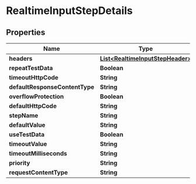

# RealtimeInputStepDetails


## Properties

| Name | Type | Description | Notes |
|------------ | ------------- | ------------- | -------------|
|**headers** | [**List&lt;RealtimeInputStepHeader&gt;**](RealtimeInputStepHeader.md) |  |  [optional] |
|**repeatTestData** | **Boolean** |  |  [optional] |
|**timeoutHttpCode** | **String** |  |  [optional] |
|**defaultResponseContentType** | **String** |  |  [optional] |
|**overflowProtection** | **Boolean** |  |  [optional] |
|**defaultHttpCode** | **String** |  |  [optional] |
|**stepName** | **String** |  |  [optional] |
|**defaultValue** | **String** |  |  [optional] |
|**useTestData** | **Boolean** |  |  [optional] |
|**timeoutValue** | **String** |  |  [optional] |
|**timeoutMilliseconds** | **String** |  |  [optional] |
|**priority** | **String** |  |  [optional] |
|**requestContentType** | **String** |  |  [optional] |



